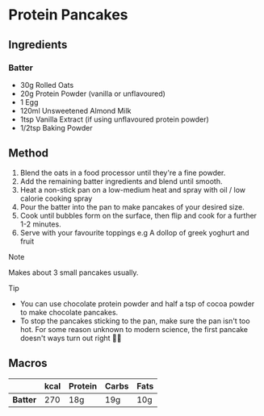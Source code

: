# Protein Pancakes
## Ingredients

### Batter
 * 30g Rolled Oats
 * 20g Protein Powder (vanilla or unflavoured)
 * 1 Egg
 * 120ml Unsweetened Almond Milk
 * 1tsp Vanilla Extract (if using unflavoured protein powder)
 * 1/2tsp Baking Powder

## Method
1. Blend the oats in a food processor until they're a fine powder.
2. Add the remaining batter ingredients and blend until smooth.
3. Heat a non-stick pan on a low-medium heat and spray with oil / low calorie cooking spray
4. Pour the batter into the pan to make pancakes of your desired size.
5. Cook until bubbles form on the surface, then flip and cook for a further 1-2 minutes.
6. Serve with your favourite toppings e.g A dollop of greek yoghurt and fruit

> [!NOTE]
> Makes about 3 small pancakes usually.

> [!TIP]
> - You can use chocolate protein powder and half a tsp of cocoa powder to make chocolate pancakes.
> - To stop the pancakes sticking to the pan, make sure the pan isn't too hot. For some reason unknown to modern science, the first pancake doesn't ways turn out right 🤷‍♂️

## Macros
|                          | kcal | Protein | Carbs | Fats |
| ------------------------ |------| ------- |------ |----- |
| **Batter**               | 270  | 18g     | 19g   | 10g  |
